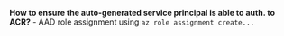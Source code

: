 **How to ensure the auto-generated service principal is able to auth. to ACR?** - AAD role assignment using `az role assignment create...`
